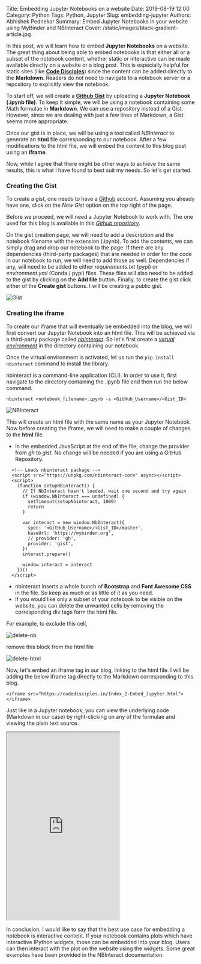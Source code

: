 Title: Embedding Jupyter Notebooks on a website
Date: 2019-08-19 12:00
Category: Python
Tags: Python, Jupyter
Slug: embedding-jupyter
Authors: Abhishek Pednekar
Summary: Embed Jupyter Notebooks in your website using MyBinder and NBInteract
Cover: /static/images/black-gradient-article.jpg

In this post, we will learn how to embed **Jupyter Notebooks** on a website. The great thing about being able to embed notebooks is that either all or a subset of the notebook content, whether static or interactive can be made available directly on a website or a blog post. This is especially helpful for static sites (like **[Code Disciples](https://codedesiples.in)**) since the content can be added directly to the **Markdown**. Readers do not need to navigate to a notebook server or a repository to explicitly view the notebook.

To start off, we will create a **[Github Gist](https://gist.github.com/)** by uploading a **Jupyter Notebook (.ipynb file)**. To keep it simple, we will be using a notebook containing some Math formulae in **Markdown**. We can use a repository instead of a Gist. However, since we are dealing with just a few lines of Markdown, a Gist seems more appropriate. 

Once our gist is in place, we will be using a tool called *NBInteract* to generate an **html** file corresponding to our notebook. After a few modifications to the html file, we will embed the content to this blog post using an **iframe**. 

Now, while I agree that there might be other ways to achieve the same results, this is what I have found to best suit my needs. So let's get started.

### Creating the Gist
To create a gist, one needs to have a [Github](https://github.com/) account. Assuming you already have one, click on the *New Gist* option on the top right of the page. 

Before we proceed, we will need a Jupyter Notebook to work with. The one used for this blog is available in this *[Github repository](https://github.com/AbhishekPednekar84/codedisciples-blog-posts/tree/master/Index_2-markdown-cheat-sheet)*. 

On the gist creation page, we will need to add a description and the notebook filename with the extension (.ipynb). To add the contents, we can simply drag and drop our notebook to the page. If there are any dependencies (third-party packages) that are needed in order for the code in our notebook to run, we will need to add those as well. Dependencies if any, will need to be added to either *requirements.txt* (pypi) or *environment.yml* (Conda / pypi) files. These files will also need to be added to the gist by clicking on the **Add file** button. Finally, to create the gist click either of the **Create gist** buttons. I will be creating a public gist.

![Gist]({static}/images/index2/gist.jpg)

### Creating the iframe
To create our iframe that will eventually be embedded into the blog, we will first convert our Jupyter Notebook into an html file. This will be achieved via a third-party package called *[nbinteract](https://www.nbinteract.com/)*. So let's first create a *[virtual environment](https://www.youtube.com/watch?v=APOPm01BVrk)* in the directory containing our notebook. 

Once the virtual environment is activated, let us run the `pip install nbinteract` command to install the library.

nbinteract is a command-line application (CLI). In order to use it, first navigate to the directory containing the .ipynb file and then run the below command.

```
nbinteract <notebook_filename>.ipynb -s <GitHub_Username>/<Gist_ID>
```
![NBInteract]({static}/images/index2/nbinteract.jpg)

This will create an html file with the same name as your Jupyter Notebook. Now before creating the iframe, we will need to make a couple of changes to the **html** file.

* In the embedded JavaScript at the end of the file, change the provider from *gh* to *gist*. No change will be needed if you are using a GitHub Repository.
```
  <!-- Loads nbinteract package -->
  <script src="https://unpkg.com/nbinteract-core" async></script>
  <script>
    (function setupNbinteract() {
      // If NbInteract hasn't loaded, wait one second and try again
      if (window.NbInteract === undefined) {
        setTimeout(setupNbinteract, 1000)
        return
      }

      var interact = new window.NbInteract({
        spec: '<GitHub_Username>/<Gist_ID>/master',
        baseUrl: 'https://mybinder.org',
        // provider: 'gh',
        provider: 'gist',
      })
      interact.prepare()

      window.interact = interact
    })()
  </script>
```
* nbinteract inserts a whole bunch of **Bootstrap** and **Font Awesome CSS** in the file. So keep as much or as little of it as you need.
* If you would like only a subset of your notebook to be visible on the website, you can delete the unwanted cells by removing the corresponding div tags form the html file.

For example, to exclude this cell,

![delete-nb]({static}/images/index2/delete-nb.jpg)

remove this block from the html file

![delete-html]({static}/images/index2/delete-html.jpg)

Now, let's embed an iframe tag in our blog, linking to the html file. I will be adding the below iframe tag directly to the Markdown corresponding to this blog. 
```
<iframe src="https://codedisciples.in/Index_2-Embed_Jupyter.html"></iframe>
```
Just like in a Jupyter notebook, you can view the underlying code (Markdown in our case) by right-clicking on any of the formulae and viewing the plain text source. 

<iframe style="height: 500px" src="http://localhost:8000/Index_2-Embed_Jupyter.html"></iframe>

In conclusion, I would like to say that the best use case for embedding a notebook is interactive content. If your notebook contains plots which have interactive IPython widgets, those can be embedded into your blog. Users can then interact with the plot on the website using the widgets. Some great examples have been provided in the NBInteract documentation. 